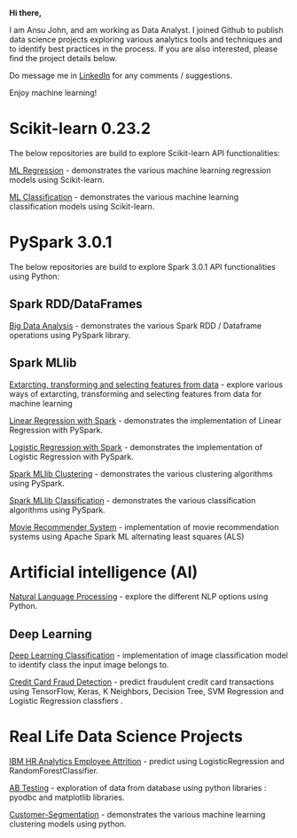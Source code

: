 **Hi there,**

I am Ansu John, and am working as Data Analyst. I joined Github to publish data science projects exploring various analytics tools and techniques and to identify best practices in the process. If you are also interested, please find the project details below.

Do message me in [LinkedIn](https://www.linkedin.com/in/ansu-john/) for any comments / suggestions. 

Enjoy machine learning!

# Scikit-learn 0.23.2
The below repositories are build to explore Scikit-learn API functionalities: 

[ML Regression](https://github.com/Ansu-John/Regression-Models) - demonstrates the various machine learning regression models using Scikit-learn.

[ML Classification](https://github.com/Ansu-John/Classification-Models) - demonstrates the various machine learning classification models using Scikit-learn.

# PySpark 3.0.1
The below repositories are build to explore Spark 3.0.1 API functionalities using Python: 

## Spark RDD/DataFrames

[Big Data Analysis](https://github.com/Ansu-John/Big-Data-Analysis) - demonstrates the various Spark RDD / Dataframe operations using PySpark library. 
 
## Spark MLlib 

[Extarcting, transforming and selecting features from data](https://github.com/Ansu-John/MLlib-Working-with-Features) - explore various ways of extarcting, transforming and selecting features from data for machine learning

[Linear Regression with Spark](https://github.com/Ansu-John/Linear-Regression-with-Spark) - demonstrates the implementation of Linear Regression with PySpark.

[Logistic Regression with Spark](https://github.com/Ansu-John/Logistic-Regression-with-Spark) - demonstrates the implementation of Logistic Regression with PySpark.

[Spark MLlib Clustering](https://github.com/Ansu-John/ML-Clustering) - demonstrates the various clustering algorithms using PySpark.

[Spark MLlib Classification](https://github.com/Ansu-John/ML-Classification) - demonstrates the various classification algorithms using PySpark.

[Movie Recommender System](https://github.com/Ansu-John/Movie-Recommender-System) - implementation of movie recommendation systems using  Apache Spark ML alternating least squares (ALS)

# Artificial intelligence (AI)
[Natural Language Processing](https://github.com/Ansu-John/Natural-Language-Processing) - explore the different NLP options using Python.

## Deep Learning 
[Deep Learning Classification](https://github.com/Ansu-John/Deep-Learning-Classification) - implementation of image classification model to identify class the input image belongs to.

[Credit Card Fraud Detection](https://github.com/Ansu-John/Credit-Card-Fraud-Detection) - predict fraudulent credit card transactions using TensorFlow, Keras, K Neighbors, Decision Tree, SVM Regression and Logistic Regression classfiers .

# Real Life Data Science Projects 

[IBM HR Analytics Employee Attrition](https://github.com/Ansu-John/IBM-HR-Analytics-Employee-Attrition) - predict using LogisticRegression and RandomForestClassifier.

[AB Testing](https://github.com/Ansu-John/AB-Testing) - exploration of data from database using python libraries : pyodbc and matplotlib libraries. 

[Customer-Segmentation](https://github.com/Ansu-John/Customer-Segmentation) - demonstrates the various machine learning clustering models using python.
